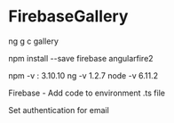 # FirebaseGallery

ng g c gallery

npm install --save firebase angularfire2

npm -v : 3.10.10
ng -v 1.2.7
node -v 6.11.2

Firebase - Add code to environment .ts file

Set authentication for email

